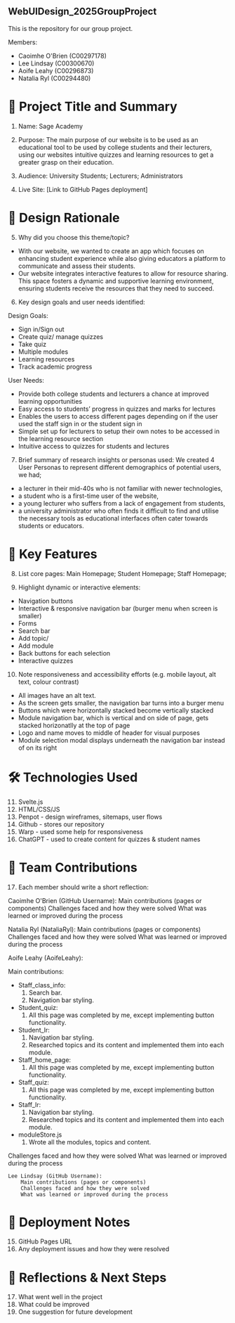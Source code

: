 ## WebUIDesign_2025GroupProject
This is the repository for our group project.

Members: 
- Caoimhe O'Brien (C00297178)
- Lee Lindsay (C00300670)
- Aoife Leahy (C00296873)
- Natalia Ryl (C00294480) 

# 🧾 Project Title and Summary
1. Name: Sage Academy
  
2. Purpose: The main purpose of our website is to be used as an educational tool to be used by college students and their lecturers, using our websites intuitive quizzes and learning resources to get a greater grasp on their education.​
   
3. Audience: University Students; Lecturers; Administrators
   
4. Live Site: [Link to GitHub Pages deployment]

# 🧠 Design Rationale
5. Why did you choose this theme/topic?
- With our website, we wanted to create an app which focuses on enhancing student experience while also giving educators a platform to communicate and assess their students. 
- Our website integrates interactive features to allow for resource sharing. This space fosters a dynamic and supportive learning environment, ensuring students receive the resources that they need to succeed.


6. Key design goals and user needs identified:

Design Goals:
- Sign in/Sign out 
- Create quiz/ manage quizzes 
- Take quiz 
- Multiple modules 
- Learning resources 
- Track academic progress

User Needs:
- Provide both college students and lecturers a chance at improved learning opportunities
- Easy access to students’ progress in quizzes and marks for lectures
- Enables the users to access different pages depending on if the user used the staff sign in or the student sign in
- Simple set up for lecturers to setup their own notes to be accessed in the learning resource section 
- Intuitive access to quizzes for students and lectures

  
7. Brief summary of research insights or personas used:
We created 4 User Personas to represent different demographics of potential users, we had; ​ 
- a lecturer in their mid-40s who is not familiar with newer technologies, ​
- a student who is a first-time user of the website, ​
- a young lecturer who suffers from a lack of engagement from students, ​
- a university administrator who often finds it difficult to find and utilise the necessary tools as educational interfaces often cater towards students or educators. ​

# 🔧 Key Features
8. List core pages:
Main Homepage; Student Homepage; Staff Homepage;


9. Highlight dynamic or interactive elements:
- Navigation buttons
- Interactive & responsive navigation bar (burger menu when screen is smaller)
- Forms
- Search bar
- Add topic/
- Add module
- Back buttons for each selection
- Interactive quizzes


10. Note responsiveness and accessibility efforts (e.g. mobile layout, alt text, colour contrast)
- All images have an alt text.
- As the screen gets smaller, the navigation bar turns into a burger menu
- Buttons which were horizontally stacked become vertically stacked
- Module navigation bar, which is vertical and on side of page, gets stacked horizonatlly at the top of page
- Logo and name moves to middle of header for visual purposes
- Module selection modal displays underneath the navigation bar instead of on its right

# 🛠️ Technologies Used
11. Svelte.js
12. HTML/CSS/JS
13. Penpot - design wireframes, sitemaps, user flows
14. Github - stores our repository
15. Warp - used some help for responsiveness
16. ChatGPT - used to create content for quizzes & student names

# 👥 Team Contributions
17. Each member should write a short reflection:

Caoimhe O'Brien (GitHub Username):
    Main contributions (pages or components)
    Challenges faced and how they were solved
    What was learned or improved during the process

Natalia Ryl (NataliaRyl):
    Main contributions (pages or components)
    Challenges faced and how they were solved
    What was learned or improved during the process

Aoife Leahy (AoifeLeahy):

Main contributions:
  - Staff_class_info:
    1. Search bar.
    2. Navigation bar styling.
  - Student_quiz:
    1. All this page was completed by me, except implementing button functionality.
  - Student_lr:
    1. Navigation bar styling.
    2. Researched topics and its content and implemented them into each module.
  - Staff_home_page:
    1. All this page was completed by me, except implementing button functionality.
  - Staff_quiz:
    1. All this page was completed by me, except implementing button functionality.
  - Staff_lr:
    1. Navigation bar styling.
    2. Researched topics and its content and implemented them into each module.
  - moduleStore.js
    1. Wrote all the modules, topics and content.
    
Challenges faced and how they were solved
What was learned or improved during the process

    Lee Lindsay (GitHub Username):
        Main contributions (pages or components)
        Challenges faced and how they were solved
        What was learned or improved during the process

# 🚀 Deployment Notes
15. GitHub Pages URL
16. Any deployment issues and how they were resolved

# 🔄 Reflections & Next Steps
17. What went well in the project
18. What could be improved
19. One suggestion for future development

